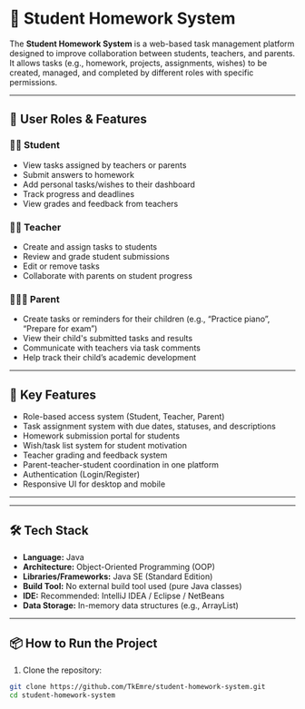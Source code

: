 # 🏫 Student Homework System

The **Student Homework System** is a web-based task management platform designed to improve collaboration between students, teachers, and parents. It allows tasks (e.g., homework, projects, assignments, wishes) to be created, managed, and completed by different roles with specific permissions.

---

## 👤 User Roles & Features

### 🧑‍🎓 Student
- View tasks assigned by teachers or parents
- Submit answers to homework
- Add personal tasks/wishes to their dashboard
- Track progress and deadlines
- View grades and feedback from teachers

### 🧑‍🏫 Teacher
- Create and assign tasks to students
- Review and grade student submissions
- Edit or remove tasks
- Collaborate with parents on student progress

### 👨‍👩‍👧 Parent
- Create tasks or reminders for their children (e.g., “Practice piano”, “Prepare for exam”)
- View their child's submitted tasks and results
- Communicate with teachers via task comments
- Help track their child’s academic development

---

## 🚀 Key Features

- Role-based access system (Student, Teacher, Parent)
- Task assignment system with due dates, statuses, and descriptions
- Homework submission portal for students
- Wish/task list system for student motivation
- Teacher grading and feedback system
- Parent-teacher-student coordination in one platform
- Authentication (Login/Register)
- Responsive UI for desktop and mobile

---

---

## 🛠️ Tech Stack

- **Language:** Java  
- **Architecture:** Object-Oriented Programming (OOP)  
- **Libraries/Frameworks:** Java SE (Standard Edition)  
- **Build Tool:** No external build tool used (pure Java classes)  
- **IDE:** Recommended: IntelliJ IDEA / Eclipse / NetBeans  
- **Data Storage:** In-memory data structures (e.g., ArrayList)

---


## 📦 How to Run the Project

1. Clone the repository:
```bash
git clone https://github.com/TkEmre/student-homework-system.git
cd student-homework-system

